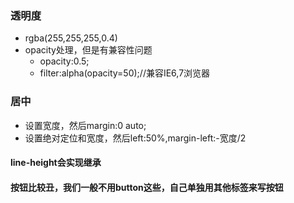 ### 透明度
- rgba(255,255,255,0.4)
- opacity处理，但是有兼容性问题
    + opacity:0.5;
    + filter:alpha(opacity=50);//兼容IE6,7浏览器
    
### 居中
- 设置宽度，然后margin:0 auto;
- 设置绝对定位和宽度，然后left:50%,margin-left:-宽度/2

#### line-height会实现继承
#### 按钮比较丑，我们一般不用button这些，自己单独用其他标签来写按钮
